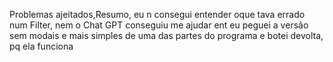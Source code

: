 Problemas ajeitados,Resumo, eu n consegui entender oque tava errado num Filter, nem o Chat GPT conseguiu me ajudar ent eu peguei a versão sem modais e mais simples de uma das partes do programa e botei devolta, pq ela funciona
